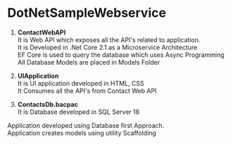# DotNetSampleWebservice

1. **ContactWebAPI**  
It is Web API which exposes all the API's related to application.  
It is Developed in .Net Core 2.1 as a Microservice Architecture  
EF Core is used to query the database which uses Async Programming  
All Database Models are placed in Models Folder  
  
2. **UIApplication**  
It is UI application developed in HTML, CSS  
It Consumes all the API's from Contact Web API  
  
3. **ContactsDb.bacpac**  
It is Database developed in SQL Server 18  
  
Application developed using Database first Approach.  
Application creates models using utility Scaffolding
